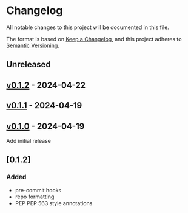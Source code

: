 # Changelog

All notable changes to this project will be documented in this file.

The format is based on [Keep a Changelog](https://keepachangelog.com/en/1.0.0/),
and this project adheres to [Semantic Versioning](https://semver.org/spec/v2.0.0.html).

## Unreleased

## [v0.1.2](https://github.com/ajshedivy/python-wsdb/releases/tag/v0.1.2) - 2024-04-22

## [v0.1.1](https://github.com/ajshedivy/python-wsdb/releases/tag/v0.1.1) - 2024-04-19

## [v0.1.0](https://github.com/ajshedivy/python-wsdb/releases/tag/v0.1.0) - 2024-04-19
Add initial release

## [0.1.2] 
### Added 
- pre-commit hooks
- repo formatting
- PEP PEP 563 style annotations
